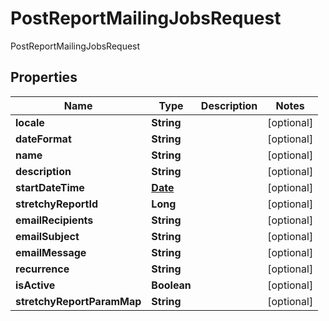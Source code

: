 

# PostReportMailingJobsRequest

PostReportMailingJobsRequest
## Properties

Name | Type | Description | Notes
------------ | ------------- | ------------- | -------------
**locale** | **String** |  |  [optional]
**dateFormat** | **String** |  |  [optional]
**name** | **String** |  |  [optional]
**description** | **String** |  |  [optional]
**startDateTime** | [**Date**](Date.md) |  |  [optional]
**stretchyReportId** | **Long** |  |  [optional]
**emailRecipients** | **String** |  |  [optional]
**emailSubject** | **String** |  |  [optional]
**emailMessage** | **String** |  |  [optional]
**recurrence** | **String** |  |  [optional]
**isActive** | **Boolean** |  |  [optional]
**stretchyReportParamMap** | **String** |  |  [optional]



